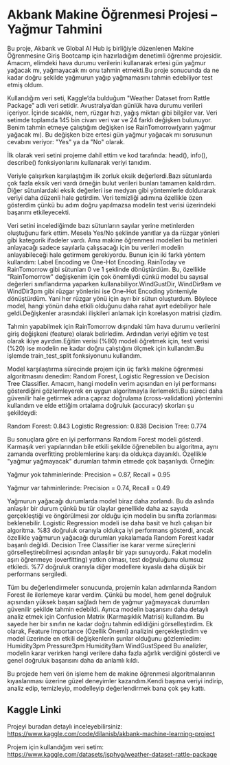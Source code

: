 # Akbank Makine Öğrenmesi Projesi – Yağmur Tahmini
Bu proje, Akbank ve Global AI Hub iş birliğiyle düzenlenen Makine Öğrenmesine Giriş Bootcamp için hazırladığım denetimli öğrenme projesidir. Amacım, elimdeki hava durumu verilerini kullanarak ertesi gün yağmur yağacak mı, yağmayacak mı onu tahmin etmekti.Bu proje sonucunda da ne kadar doğru şekilde yağmurun yağıp yağmamasını tahmin edebiliyor test etmiş oldum.

Kullandığım veri seti, Kaggle’da bulduğum "Weather Dataset from Rattle Package" adlı veri setidir. Avustralya’dan günlük hava durumu verileri içeriyor. İçinde sıcaklık, nem, rüzgar hızı, yağış miktarı gibi bilgiler var. Veri setimde toplamda 145 bin civarı veri var ve 24 farklı değişken bulunuyor. Benim tahmin etmeye çalıştığım değişken ise RainTomorrow(yarın yağmur yağacak mı). Bu değişken bize ertesi gün yağmur yağacak mı sorusunun cevabını veriyor: "Yes" ya da "No" olarak.

İlk olarak veri setini projeme dahil ettim ve kod tarafında: head(), info(), describe() fonksiyonlarını kullanarak veriyi tanıdım.

Veriyle çalışırken karşılaştığım ilk zorluk eksik değerlerdi.Bazı sütunlarda çok fazla eksik veri vardı örneğin bulut verileri bunları tamamen kaldırdım. Diğer sütunlardaki eksik değerleri ise medyan gibi yöntemlerle doldurarak veriyi daha düzenli hale getirdim. Veri temizliği adımına özellikle özen gösterdim çünkü bu adım doğru yapılmazsa modelin test verisi üzerindeki başarımı etkileyecekti.

Veri setini incelediğimde bazı sütunların sayılar yerine metinlerden oluştuğunu fark ettim. Mesela Yes/No şeklinde yanıtlar ya da rüzgar yönleri gibi kategorik ifadeler vardı. Ama makine öğrenmesi modelleri bu metinleri anlayacağı sadece sayılarla çalışsacağı için bu verileri modelin anlayabileceği hale getirmem gerekiyordu. Bunun için iki farklı yöntem kullandım: Label Encoding ve One-Hot Encoding. RainToday ve RainTomorrow gibi sütunları 0 ve 1 şeklinde dönüştürdüm. Bu, özellikle "RainTomorrow" değişkenim için çok önemliydi çünkü model bu sayısal değerleri sınıflandırma yaparken kullanabiliyor.WindGustDir, WindDir9am ve WindDir3pm gibi rüzgar yönlerini ise One-Hot Encoding yöntemiyle dönüştürdüm. Yani her rüzgar yönü için ayrı bir sütun oluşturdum. Böylece model, hangi yönün daha etkili olduğunu daha rahat ayırt edebiliyor hale geldi.Değişkenler arasındaki ilişkileri anlamak için korelasyon matrisi çizdim.

Tahmin yapabilmek için RainTomorrow dışındaki tüm hava durumu verilerini giriş değişkeni (feature) olarak belirledim. Ardından veriyi eğitim ve test olarak ikiye ayırdım.Eğitim verisi (%80) modeli öğretmek için, test verisi (%20) ise modelin ne kadar doğru çalıştığını ölçmek için kullandım.Bu işlemde train_test_split fonksiyonunu kullandım.

Model karşılaştırma sürecinde projem için üç farklı makine öğrenmesi algoritmasını denedim: Random Forest, Logistic Regression ve Decision Tree Classifier. Amacım, hangi modelin verim açısından en iyi performansı gösterdiğini gözlemleyerek en uygun algoritmayla ilerlemekti.Bu süreci daha güvenilir hale getirmek adına çapraz doğrulama (cross-validation) yöntemini kullandım ve elde ettiğim ortalama doğruluk (accuracy) skorları şu şekildeydi:

Random Forest: 0.843
Logistic Regression: 0.838
Decision Tree: 0.774

Bu sonuçlara göre en iyi performansı Random Forest modeli gösterdi. Karmaşık veri yapılarından bile etkili şekilde öğrenebilen bu algoritma, aynı zamanda overfitting problemlerine karşı da oldukça dayanıklı. Özellikle "yağmur yağmayacak" durumları tahmin etmede çok başarılıydı. Örneğin:

Yağmur yok tahminlerinde: Precision = 0.87, Recall = 0.95

Yağmur var tahminlerinde: Precision = 0.74, Recall = 0.49

Yağmurun yağacağı durumlarda model biraz daha zorlandı. Bu da aslında anlaşılır bir durum çünkü bu tür olaylar genellikle daha az sayıda gerçekleştiği ve öngörülmesi zor olduğu için modelin bu sınıfta zorlanması beklenebilir.
Logistic Regression modeli ise daha basit ve hızlı çalışan bir algoritma. %83 doğruluk oranıyla oldukça iyi performans gösterdi, ancak özellikle yağmurun yağacağı durumları yakalamada Random Forest kadar başarılı değildi.
Decision Tree Classifier ise karar verme süreçlerini görselleştirebilmesi açısından anlaşılır bir yapı sunuyordu. Fakat modelin aşırı öğrenmeye (overfitting) yatkın olması, test doğruluğunu olumsuz etkiledi. %77 doğruluk oranıyla diğer modellere kıyasla daha düşük bir performans sergiledi.

Tüm bu değerlendirmeler sonucunda, projemin kalan adımlarında Random Forest ile ilerlemeye karar verdim. Çünkü bu model, hem genel doğruluk açısından yüksek başarı sağladı hem de yağmur yağmayacak durumları güvenilir şekilde tahmin edebildi.
Ayrıca modelin başarısını daha detaylı analiz etmek için Confusion Matrix (Karmaşıklık Matrisi) kullandım. Bu sayede her bir sınıfın ne kadar doğru tahmin edildiğini görselleştirdim. Ek olarak, Feature Importance (Özellik Önemi) analizini gerçekleştirdim ve model üzerinde en etkili değişkenlerin şunlar olduğunu gözlemledim:
Humidity3pm
Pressure3pm
Humidity9am
WindGustSpeed
Bu analizler, modelin karar verirken hangi verilere daha fazla ağırlık verdiğini gösterdi ve genel doğruluk başarısını daha da anlamlı kıldı.

Bu projede hem veri ön işleme hem de makine öğrenmesi algoritmalarının kıyaslanması üzerine güzel deneyimler kazandım.Kendi başıma veriyi indirip, analiz edip, temizleyip, modelleyip değerlendirmek bana çok şey kattı.

## Kaggle Linki
Projeyi buradan detaylı inceleyebilirsiniz:  https://www.kaggle.com/code/dilanisb/akbank-machine-learning-project

Projem için kullandığım veri setim:
https://www.kaggle.com/datasets/jsphyg/weather-dataset-rattle-package
